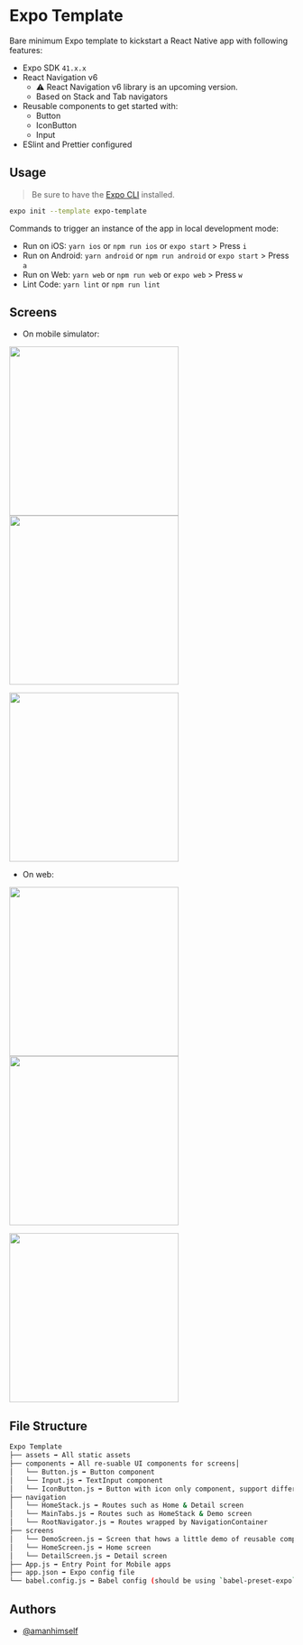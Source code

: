 # Expo Template

Bare minimum Expo template to kickstart a React Native app with following features:

- Expo SDK `41.x.x`
- React Navigation v6
  - ⚠️ React Navigation v6 library is an upcoming version.
  - Based on Stack and Tab navigators
- Reusable components to get started with:
  - Button
  - IconButton
  - Input
- ESlint and Prettier configured

## Usage

> Be sure to have the [Expo CLI](https://docs.expo.io/workflow/expo-cli/) installed.

<!-- fix -->

```sh
expo init --template expo-template
```

Commands to trigger an instance of the app in local development mode:

- Run on iOS: `yarn ios` or `npm run ios` or `expo start` > Press `i`
- Run on Android: `yarn android` or `npm run android` or `expo start` > Press `a`
- Run on Web: `yarn web` or `npm run web` or `expo web` > Press `w`
- Lint Code: `yarn lint` or `npm run lint`

## Screens

- On mobile simulator:

<img src='./assets/screenshots/mob1.png' width="300"> <img src='./assets/screenshots/mob2.png' width="300">

<img src='./assets/screenshots/mob3.png' width="300">

- On web:

<img src='./assets/screenshots/web1.png' width="300"> <img src='./assets/screenshots/web2.png' width="300">

<img src='./assets/screenshots/web3.png' width="300">

## File Structure

```sh
Expo Template
├── assets ➡️ All static assets
├── components ➡️ All re-suable UI components for screens│
│   └── Button.js ➡️ Button component
│   └── Input.js ➡️ TextInput component
│   └── IconButton.js ➡️ Button with icon only component, support different variants from @expo/vector-icons
├── navigation
│   └── HomeStack.js ➡️ Routes such as Home & Detail screen
│   └── MainTabs.js ➡️ Routes such as HomeStack & Demo screen
│   └── RootNavigator.js ➡️ Routes wrapped by NavigationContainer
├── screens
│   └── DemoScreen.js ➡️ Screen that hows a little demo of reusable components
│   └── HomeScreen.js ➡️ Home screen
│   └── DetailScreen.js ➡️ Detail screen
├── App.js ➡️ Entry Point for Mobile apps
├── app.json ➡️ Expo config file
└── babel.config.js ➡️ Babel config (should be using `babel-preset-expo`)
```

## Authors

- [@amanhimself](https://www.twitter.com/amanhimself)
